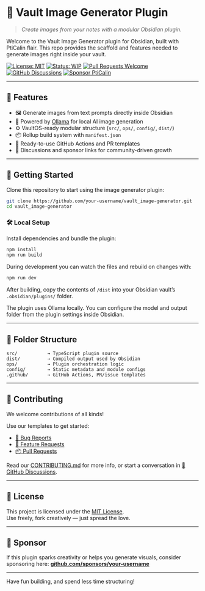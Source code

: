 # 📸 Vault Image Generator Plugin

> _Create images from your notes with a modular Obsidian plugin._

Welcome to the Vault Image Generator plugin for Obsidian, built with PtiCalin flair.
This repo provides the scaffold and features needed to generate images right inside your vault.

[![License: MIT](https://img.shields.io/badge/License-MIT-green.svg)](LICENSE)
[![Status: WIP](https://img.shields.io/badge/status-WIP-yellow.svg)](WIP)
[![Pull Requests Welcome](https://img.shields.io/badge/PRs-welcome-brightgreen.svg)](./.github/PULL_REQUEST_TEMPLATE.md)
[![GitHub Discussions](https://img.shields.io/badge/💬-Discussions-blueviolet?logo=github)](https://github.com/your-username/vault_image-generator/discussions)
[![Sponsor PtiCalin](https://img.shields.io/badge/Sponsor-💖-f06292.svg?logo=githubsponsors)](https://github.com/sponsors/your-username)

---

## 🧰 Features

- 🖼 Generate images from text prompts directly inside Obsidian
- 🤖 Powered by [Ollama](https://ollama.ai/) for local AI image generation
- ⚙️ VaultOS-ready modular structure (`src/`, `ops/`, `config/`, `dist/`)
- 📦 Rollup build system with `manifest.json`
- 📁 Ready-to-use GitHub Actions and PR templates
- 💬 Discussions and sponsor links for community-driven growth

---

## 🚀 Getting Started

Clone this repository to start using the image generator plugin:

```bash
git clone https://github.com/your-username/vault_image-generator.git
cd vault_image-generator
```

### 🛠 Local Setup

Install dependencies and bundle the plugin:

```bash
npm install
npm run build
```

During development you can watch the files and rebuild on changes with:

```bash
npm run dev
```

After building, copy the contents of `/dist` into your Obsidian vault’s `.obsidian/plugins/` folder.

The plugin uses Ollama locally. You can configure the model and output folder from the plugin settings inside Obsidian.

---

## 🧱 Folder Structure

```plaintext
src/           → TypeScript plugin source
dist/          → Compiled output used by Obsidian
ops/           → Plugin orchestration logic
config/        → Static metadata and module configs
.github/       → GitHub Actions, PR/issue templates
```

---

## 🤝 Contributing

We welcome contributions of all kinds!

Use our templates to get started:

- [🐛 Bug Reports](./.github/ISSUE_TEMPLATE/bug_report.md)
- [🌟 Feature Requests](./.github/ISSUE_TEMPLATE/feature_request.md)
- [📦 Pull Requests](./.github/PULL_REQUEST_TEMPLATE.md)

Read our [CONTRIBUTING.md](CONTRIBUTING.md) for more info, or start a conversation in [💬 GitHub Discussions](https://github.com/your-username/vault_image-generator/discussions).

---

## 📜 License

This project is licensed under the [MIT License](LICENSE).  
Use freely, fork creatively — just spread the love.

---

## 💌 Sponsor

If this plugin sparks creativity or helps you generate visuals, consider sponsoring here:
[**github.com/sponsors/your-username**](https://github.com/sponsors/your-username)

---

Have fun building, and spend less time structuring!
